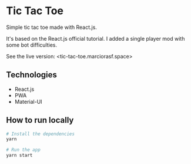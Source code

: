 # Tic Tac Toe

Simple tic tac toe made with React.js.

It's based on the React.js official tutorial. I added a single player mod with some bot difficulties.

See the live version: <tic-tac-toe.marciorasf.space>

## Technologies
- React.js
- PWA
- Material-UI


## How to run locally


```bash
# Install the dependencies
yarn

# Run the app
yarn start
```

